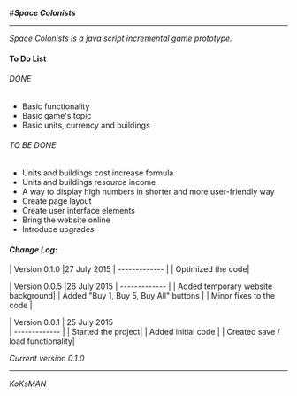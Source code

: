 #**_Space Colonists_**
___

<em> Space Colonists is a java script incremental game prototype. </em>

#### To Do List ####
###### DONE ######
  * Basic functionality
  * Basic game's topic
  * Basic units, currency and buildings

###### TO BE DONE ######
* Units and buildings cost increase formula
* Units and buildings resource income
* A way to display high numbers in shorter and more user-friendly way
* Create page layout
* Create user interface elements
* Bring the website online
* Introduce upgrades



#### **_Change Log:_** ####
| Version 0.1.0 |27 July 2015
| ------------- |
| Optimized the code|

| Version 0.0.5 |26 July 2015
| ------------- |
| Added temporary website background|
| Added "Buy 1, Buy 5, Buy All" buttons |
| Minor fixes to the code |

| Version 0.0.1 | 25 July 2015  
| ------------- |
| Started the project|
| Added initial code |
| Created save / load functionality|




<em> Current version 0.1.0 </em>
___
*KoKsMAN*
